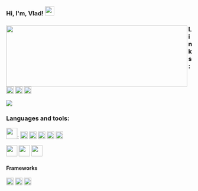 ### Hi, I'm, Vlad! <img src="https://media.giphy.com/media/hvRJCLFzcasrR4ia7z/giphy.gif" width="25px">
<div>
<img align="left" width="490" height="165" src="https://github-readme-stats.vercel.app/api?username=voropaevv&show_icons=true&hide_border=false&line_height=20&title_color=f69673&icon_color=5b93c9&show_owner=true"/>

### Links:

<a href="https://www.facebook.com/profile.php?id=100005282805777"><img height="20" src="https://img.shields.io/badge/Facebook-1877F2?style=for-the-badge&logo=facebook&logoColor=white"></a> <a href="https://vk.com/drftd"><img height="20" src="https://img.shields.io/badge/вконтакте-%232E87FB.svg?&style=for-the-badge&logo=vk&logoColor=white"></a> <a href="https://www.kaggle.com/vvd0ai"><img height="20" src="https://img.shields.io/badge/Kaggle-20BEFF?style=for-the-badge&logo=Kaggle&logoColor=white"></a>

![](https://visitor-badge.glitch.me/badge?page_id=voropaevv.voropaevv)
</div>

### Languages and tools:

<img height="30" src="https://img.shields.io/badge/Python-FFD43B?style=for-the-badge&logo=python&logoColor=darkgreen">: <img height="20" src="https://img.shields.io/badge/Numpy-777BB4?style=for-the-badge&logo=numpy&logoColor=white"> <img height="20" src="https://img.shields.io/badge/Pandas-2C2D72?style=for-the-badge&logo=pandas&logoColor=white"> <img height="20" src="https://img.shields.io/badge/scikit_learn-F7931E?style=for-the-badge&logo=scikit-learn&logoColor=white"> <img height="20" src="https://img.shields.io/badge/Plotly-239120?style=for-the-badge&logo=plotly&logoColor=white"> <img height="20" src="https://img.shields.io/badge/TensorFlow-FF6F00?style=for-the-badge&logo=TensorFlow&logoColor=white">

<img height="30" src="https://img.shields.io/badge/MySQL-00000F?style=for-the-badge&logo=mysql&logoColor=white">

<img height="30" src="https://img.shields.io/badge/R-276DC3?style=for-the-badge&logo=r&logoColor=white">

<img height="30" src="https://img.shields.io/badge/C%2B%2B-00599C?style=for-the-badge&logo=c%2B%2B&logoColor=white">

#### Frameworks
<img height="20" src="https://img.shields.io/badge/Jupyter-F37626.svg?&style=for-the-badge&logo=Jupyter&logoColor=white"> <img height="20" src="https://img.shields.io/badge/OpenCV-27338e?style=for-the-badge&logo=OpenCV&logoColor=white"> <img height="20" src="https://img.shields.io/badge/Git-F05032?style=for-the-badge&logo=git&logoColor=white">


